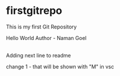 # firstgitrepo
This is my first Git Repository

Hello World 
Author - Naman Goel 

<br>
Adding next line to readme

change 1 - that will be shown with "M" in vsc 


